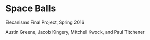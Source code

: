 # Space Balls
Elecanisms Final Project, Spring 2016

Austin Greene, Jacob Kingery, Mitchell Kwock, and Paul Titchener
